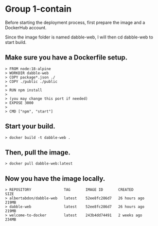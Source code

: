 # Group 1-contain

Before starting the deployment process, first prepare the image and a DockerHub account.

Since the image folder is named dabble-web, I will then cd dabble-web to start build.
## Make sure you have a Dockerfile setup. 

```
> FROM node:18-alpine
> WORKDIR dabble-web
> COPY package*.json ./
> COPY ./public ./public
> 
> RUN npm install
> 
> (you may change this port if needed)
> EXPOSE 3000
> 
> CMD ["npm", "start"]
```

## Start your build.
```
> docker build -t dabble-web .
```
## Then, pull the image.
```
> docker pull dabble-web:latest
```
## Now you have the image locally.

```
> REPOSITORY               TAG       IMAGE ID       CREATED        SIZE
> albertabdon/dabble-web   latest    52ee8fc286d7   26 hours ago   219MB
> dabble-web               latest    52ee8fc286d7   26 hours ago   219MB
> welcome-to-docker        latest    243b4dd74491   2 weeks ago    234MB
```

